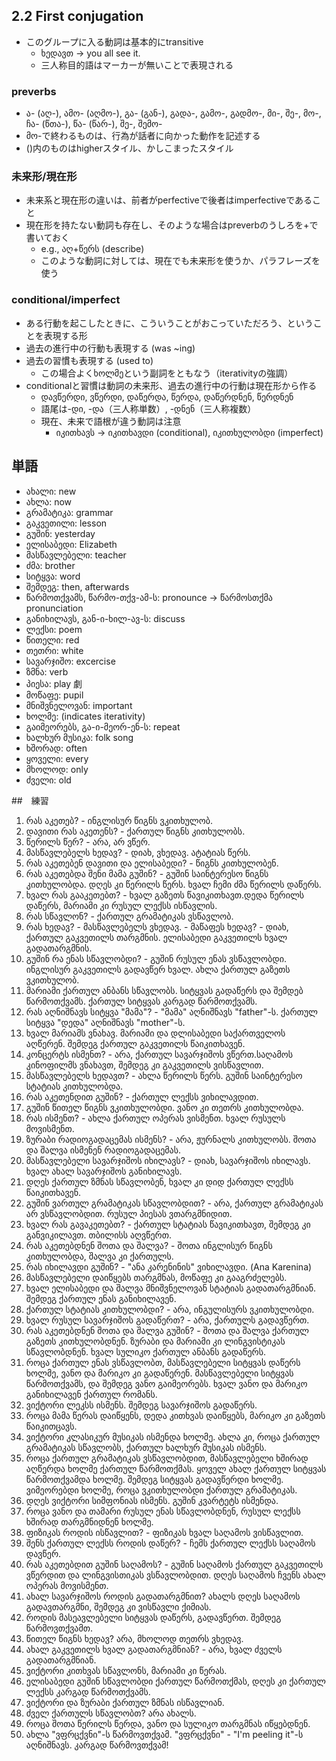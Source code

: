 ## 2.2 First conjugation

- このグループに入る動詞は基本的にtransitive
  - ხედავთ -> you all see it.
  - 三人称目的語はマーカーが無いことで表現される

### preverbs

- ა- (აღ-), ამო- (აღმო-), გა- (გან-), გადა-, გამო-, გადმო-, მი-, შე-, მო-, ჩა- (წთა-), წა- (წარ-), შე-, შემო-
- მო-で終わるものは、行為が話者に向かった動作を記述する
- ()内のものはhigherスタイル、かしこまったスタイル

### 未来形/現在形

- 未来系と現在形の違いは、前者がperfectiveで後者はimperfectiveであること
- 現在形を持たない動詞も存在し、そのような場合はpreverbのうしろを+で書いておく
  - e.g., აღ+წერს (describe)
  - このような動詞に対しては、現在でも未来形を使うか、パラフレーズを使う

### conditional/imperfect

- ある行動を起こしたときに、こういうことがおこっていただろう、ということを表現する形
- 過去の進行中の行動も表現する (was ~ing)
- 過去の習慣も表現する (used to)
  - この場合よくხოლმეという副詞をともなう（iterativityの強調）
- conditionalと習慣は動詞の未来形、過去の進行中の行動は現在形から作る
  - დავწერდი, ვწერდი, დაწერდა, წერდა, დაწერდნენ, წერდნენ
  - 語尾は-დი, -და（三人称単数）, -დნენ（三人称複数）
  - 現在、未来で語根が違う動詞は注意
    - იკითხავს -> იკითხავდი (conditional), იკითხულობდი (imperfect)



## 単語

- ახალი: new
- ახლა: now
- გრამატიკა: grammar
- გაკვეთილი: lesson
- გუშინ: yesterday
- ელისაბედი: Elizabeth
- მასწავლებელი: teacher
- ძმა: brother
- სიტყვა: word
- შემდეგ: then, afterwards
- წარმოთქვამს, წარმო-თქვ-ამ-ს: pronounce -> წარმოსთქმა pronunciation
- განიხილავს, გან-ი-ხილ-ავ-ს: discuss
- ლექსი: poem
- წითელი: red
- თეთრი: white
- სავარჯიშო: excercise
- ზმნა: verb
- პიესა: play 劇
- მოწაფე: pupil
- მნიშვნელოვან: important
- ხოლმე: (indicates iterativity)
- გაიმეორებს, გა-ი-მეორ-ენ-ს: repeat
- ხალხურ მუსიკა: folk song
- ხშორად: often
- ყოველი: every
- მხოლოდ: only
- ძველი: old

##　練習

1. რას აკეთებ? - ინგლისურ წიგნს ვკითხულობ.
2. დავითი რას აკეთენს? - ქართულ წიგნს კითხულობს.
3. წერილს წერ? - არა, არ ვწერ.
4. მასწავლებელს ხედავ? - დიახ, ვხედავ. ატატიას წერს.
5. რას აკეთებენ დავითი და ელისაბედი? - წიგნს კითხულობენ.
6. რას აკეთებდა შენი მამა გუშინ? - გუშინ საინტერესო წიგნს კითხულობდა. დღეს კი წერილს წერს. ხვალ ჩემი ძმა წერილს დაწერს.
7. ხვალ რას გააკეთებთ? - ხვალ გაზეთს წავიკითხავთ.დედა წერილს დაწერს, მარიამი კი რუსულ ლექსს ისწავლის.
8. რას სწავლონ? - ქართულ გრამატიკას ვსწავლობ.
9. რას ხედავ? - მასწავლებელს ვხედავ. - მაწაფეს ხედავ? - დიახ, ქართულ გაკვეთილს თარგმნის. ელისაბედი გაკვეთილს ხვალ გადათარგმნის.
10. გუშინ რა ენას სწავლობდი? - გუშინ რუსულ ენას ვსწავლობდი. ინგლისურ გაკვეთილს გადავწერ ხვალ. ახლა ქართულ გაზეთს ვკითხულობ.
11. მარიამი ქართულ ანბანს სწავლობს. სიტყვას გადაწერს და შემდებ წარმოთქვამს. ქართულ სიტყვას კარგად წარმოთქვამს.
12. რას აღნიშნავს სიტყვა "მამა"? - "მამა" აღნიშნავს "father"-ს. ქართულ სიტყვა "დედა" აღნიშნავს "mother"-ს.
13. ხვალ მარიამს ვნახავ. მარიამი და დლისაბედი საქართველოს აღწერენ. შემდეგ ქართულ გაკვეთილს წაიკითხავენ.
14. კონცერტს ისმენთ? - არა, ქართულ სავარჯიშოს ვწერთ.საღამოს კინოფილმს ვნახავთ, შემდეგ კი გაკვეთილს ვისწავლით.
15. მასწავლებელს ხედავთ? - ახლა წერილს წერს. გუშინ საინტერესო სტატიას კითხულობდა.
16. რას აკეთენდით გუშინ? - ქართულ ლექსს ვიხილავდით.
17. გუშინ წითელ წიგნს ვკითხულობდი. ვანო კი თეთრს კითხულობდა.
18. რას ისმენთ? - ახლა ქართულ ოპერას ვისმენთ. ხვალ რუსულს მოვისმენთ.
19. ზურაბი რადიოგადაცემას ისმენს? - არა, ჟურნალს კითხულობს. შოთა და შალვა ისმენენ რადიოგადაცემას.
20. მასწავლებელი სავარჯიშოს იხილავს? - დიახ, სავარჯიშოს იხილავს. ხვალ ახალ სავარჯიშოს განიხილავს.
21. დღეს ქართულ ზმნას სწავლობენ, ხვალ კი დიდ ქართულ ლექსს წაიკითხავენ.
22. გუშინ ვართულ გრამატიკას სწავლობდით? - არა, ქართულ გრამატიკას არ ვსწავლობდით. რუსულ პიესას ვთარგმნიდით.
23. ხვალ რას გავაკეთებთ? - ქართულ სტატიას წავიკითხავთ, შემდეგ კი განვიკილავთ. თბილისს აღვწერთ.
24. რას აკეთებდნენ შოთა და შალვა? - შოთა ინგლისურ წიგნს კითხულობდა, შალვა კი ქართულს.
25. რას იხილავდი გუშინ? - "ანა კარენინის" ვიხილავდი. (Ana Karenina)
26. მასწავლებელი დაიწყებს თარგმნას, მოწაფე კი გააგრძელებს.
27. ხვალ ელისაბედი და შალვა მნიშვნელოვან სტატიას გადათარგმნიან. შემდეგ ქართულ ენას განიხილავენ.
28. ქართულ სტატიას კითხულობდი? - არა, ინგულისურს ვკითხულობდი.
29. ხვალ რუსულ სავარჯიშოს გადაწერთ? - არა, ქართულს გადავწერთ.
30. რას აკეთებდნენ შოთა და შალვა გუშინ? - შოთა და შალვა ქართულ გაზეთს კითხულობდნენ. ზურაბი და მარიამი კი ლინგვისტიკას სწავლობდნენ. ხვალ სულიკო ქართულ ანბანს გადაწერს.
31. როცა ქართულ ენას ვსწავლობთ, მასწავლებელი სიტყვას დაწერს ხოლმე, ვანო და მარიკო კი გადაწერენ. მასწავლებელი სიტყვას წარმოთქვამს, და შემდეგ ვანო გაიმეორებს. ხვალ ვანო და მარიკო განიხილავენ ქართულ რომანს.
32. ვიქტორი ლეკსს ისმენს. შემდეგ სავარჯიშოს გადაწერს.
33. როცა მამა წერას დაიწყენს, დედა კითხვას დაიწყებს, მარიკო კი გაზეთს წაიკითცავს.
34. ვიქტორი კლასიკურ მუსიკას ისმენდა ხოლმე. ახლა კი, როცა ქართულ გრამატიკას სწავლობს, ქართულ ხალხურ მუსიკას ისმენს.
35. როცა ქართულ გრამატიკას ვსწავლობდით, მასწავლებელი ხშირად აღწერდა ხოლმე ქართულ წარმოთქმას. ყოველ ახალ ქართულ სიტყვას წარმოთქვამდა ხოლმე. შემდეგ სიტყვას გადავწერდი ხოლმე. ვიმეორებდი ხოლმე, როცა ვკითხულობდი ქართულ გრამატიკას.
36. დღეს ვიქტორი სიმფონიას ისმენს. გუშინ კვარტეტს ისმენდა.
37. როცა ვანო და თამარი რუსულ ენას სწავლობდნენ, რუსულ ლექსს ხშირად თარგმნიდნენ ხოლმე.
38. ფიზიკას როდის ისწავლით? - ფიზიკას ხვალ საღამოს ვისწავლით.
39. შენს ქართულ ლექსს როდის დაწერ? - ჩემს ქართულ ლექსს საღამოს დავწერ.
40. რას აკეთებდით გუშინ საღამოს? - გუშინ საღამოს ქართულ გაკვეთილს ვწერდით და ლინგვისთიკას ვსწავლობდით. დღეს საღამოს ჩვენს ახალ ოპერას მოვისმენთ.
41. ახალ სავარჯიშოს როდის გადათარგმნით? ახალს დღეს საღამოს გადავთარგმნი, შემდეგ კი ვისწავლი ქიმიას.
42. როდის მასეავლებელი სიტყვას დაწერს, გადავწერთ. შემდეგ წარმოვთქვამთ.
43. წითელ წიგნს ხედავ? არა, მხოლოდ თეთრს ვხედავ.
44. ახალ გაკვეთილს ხვალ გადათარგმნიან? - არა, ხვალ ძველს გადათარგმნიან.
45. ვიქტორი კითხვას სწავლონს, მარიამი კი წერას.
46. ელისაბედი გუშინ სწავლობდი ქართულ წარმოთქმას, დღეს კი ქართულ ლექსს კარგად წარმოთქვამს.
47. ვიქტორი და ზურაბი ქართულ ზმნას ისწავლიან.
48. ძველ ქართულს სწავლობთ? არა ახალს.
49. როცა შოთა წერილს წერდა, ვანო და სულიკო თარგმნას იწყებდნენ.
50. ახლა "ვფრცქვნი"-ს წარმოვთქვამ. "ვფრცქვნი" - "I'm peeling it"-ს აღნიშნავს. კარგად წარმოვთქვამ!